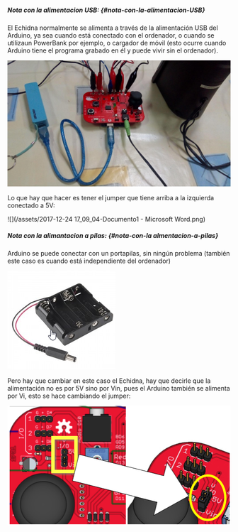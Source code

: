 ##### Nota con la alimentacion USB: {#nota-con-la-alimentacion-USB}

El Echidna normalmente se alimenta a través de la alimentación USB del Arduino, ya sea cuando está conectado con el ordenador, o cuando se utilizaun PowerBank por ejemplo, o cargador de móvil (esto ocurre cuando Arduino tiene el programa grabado en él y puede vivir sin el ordenador).

![](/images/image43.jpg)

Lo que hay que hacer es tener el jumper que tiene arriba a la izquierda conectado a 5V:

![](/assets/2017-12-24 17_09_04-Documento1 - Microsoft Word.png)

##### Nota con la alimantacion a pilas: {#nota-con-la almentacion-a-pilas}

Arduino se puede conectar con un portapilas, sin ningún problema (también este caso es cuando está independiente del ordenador)

![](/images/image5.png)

Pero hay que cambiar en este caso el Echidna, hay que decirle que la alimentación no es por 5V sino por Vin, pues el Arduino también se alimenta por Vi, esto se hace cambiando el jumper:

![](/images/image69.png)



